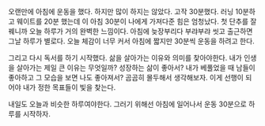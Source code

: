 오랜만에 아침에 운동을 했다. 하지만 많이 하지는 않았다. 고작 30분했다. 러닝 10분하고 웨이트를 20분 했는데 이 아침 30분이 나에게 가져다준 힘은 엄청났다. 첫 단추를 잘 꿰니까 오늘 하루가 거의 완벽한 느낌이다. 아침에 늦장부리다 부랴부랴 씻고 출근하면 그날 하루가 별로다. 오늘 체감이 너무 커서 아침에 짧지만 30분씩 운동을 하려고 한다.

그리고 다시 독서를 하기 시작했다. 삶을 살아가는 이유와 의미를 찾아야한다. 내가 인생을 살아가는 제일 큰 이유는 무엇일까? 성장하는 삶이 좋아서? 내가 베풀었을 때 남들이 좋아하고 그 모습을 보면 나도 좋아져서? 곰곰히 몰두해서 생각해보자. 이게 선행이 되어야 내가 정한 목표들이 빛을 찾는다.

내일도 오늘과 비슷한 하루여야한다. 그러기 위해선 아침에 일어나서 운동 30분으로 하루를 시작하자.